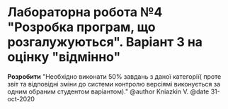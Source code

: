 # Лабораторна робота №4 "Розробка програм, що розгалужуються". Варіант 3 на оцінку "відмінно"

**Розробити** "Необхідно виконати 50% завдань з даної категорії( проте звіт та відповідні зміни до системи контролю версіямі виконується за одним обраним студентом варіантом)."
@author Kniazkin V.
@date 31-oct-2020
